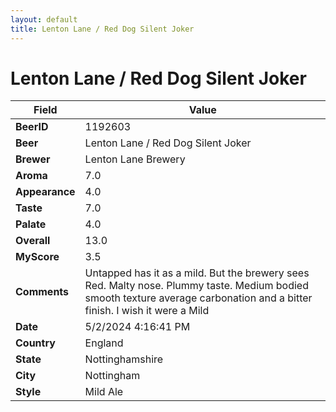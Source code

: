 ```yaml
---
layout: default
title: Lenton Lane / Red Dog Silent Joker
---
```


# Lenton Lane / Red Dog Silent Joker

| Field         | Value     |
|---------------|-----------|
| **BeerID** | 1192603 |
| **Beer** | Lenton Lane / Red Dog Silent Joker |
| **Brewer** | Lenton Lane Brewery |
| **Aroma** | 7.0 |
| **Appearance** | 4.0 |
| **Taste** | 7.0 |
| **Palate** | 4.0 |
| **Overall** | 13.0 |
| **MyScore** | 3.5 |
| **Comments** | Untapped has it as a mild. But the brewery sees Red. Malty nose. Plummy taste. Medium bodied smooth texture average carbonation and a bitter finish. I wish it were a Mild  |
| **Date** | 5/2/2024 4:16:41 PM |
| **Country** | England |
| **State** | Nottinghamshire |
| **City** | Nottingham |
| **Style** | Mild Ale |
